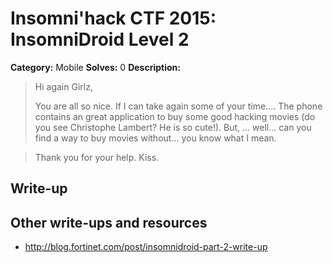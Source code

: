 # Insomni'hack CTF 2015: InsomniDroid Level 2

**Category:** Mobile
**Solves:** 0
**Description:** 

>Hi again Girlz,
>
>You are all so nice. If I can take again some of your time.... The phone
>contains an great application to buy some good hacking movies (do you see
>Christophe Lambert? He is so cute!). But, ... well... can you find a way to
>buy movies without... you know what I mean.

>Thank you for your help. Kiss.

## Write-up


## Other write-ups and resources

* http://blog.fortinet.com/post/insomnidroid-part-2-write-up
